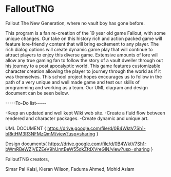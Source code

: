 # FalloutTNG
Fallout The New Generation, where no vault boy has gone before.

This program is a fan re-creation of the 19 year old game Fallout, with some unique changes.
Our take on this history rich and action packed game will feature lore-friendly content that will bring excitement to any player.
The rich dialog options will create dynamic game play that will continue to attract players to enjoy this diverse game. 
Extensive amounts of lore will allow any true gaming fan to follow the story of a vault dweller through out his journey to a post apocalyptic world. This game features customizable character creation allowing the player to journey through the world as if it was themselves.
This school project hopes encourages us to follow in the path of a very unique and well made game and test our skills of programming and working as a team. Our UML diagram and design document can be seen below.

-----To-Do list-----

-Keep an updated and well kept Wiki web site. 
-Create a fluid flow between rendered and character packages.
-Create dynamic and unique art. 

UML DOCUMENT {
https://drive.google.com/file/d/0B4WktV7Sh1-bRktHM3R3NFMzQmM/view?usp=sharing 
}

Design documents{
https://drive.google.com/file/d/0B4WktV7Sh1-bWmRBeWZjVEZEeV9hUmtBeW55dkZfdXVreGlN/view?usp=sharing
}


FalloutTNG creators,

Simar Pal Kalsi,
Kieran Wilson,
Faduma Ahmed,
Mohid Aslam

